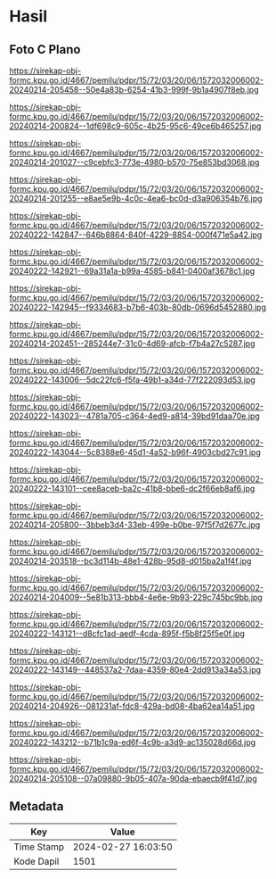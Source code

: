 # Hasil

## Foto C Plano

https://sirekap-obj-formc.kpu.go.id/4667/pemilu/pdpr/15/72/03/20/06/1572032006002-20240214-205458--50e4a83b-6254-41b3-999f-9b1a4907f8eb.jpg

https://sirekap-obj-formc.kpu.go.id/4667/pemilu/pdpr/15/72/03/20/06/1572032006002-20240214-200824--1df698c9-605c-4b25-95c6-49ce6b465257.jpg

https://sirekap-obj-formc.kpu.go.id/4667/pemilu/pdpr/15/72/03/20/06/1572032006002-20240214-201027--c9cebfc3-773e-4980-b570-75e853bd3068.jpg

https://sirekap-obj-formc.kpu.go.id/4667/pemilu/pdpr/15/72/03/20/06/1572032006002-20240214-201255--e8ae5e9b-4c0c-4ea6-bc0d-d3a906354b76.jpg

https://sirekap-obj-formc.kpu.go.id/4667/pemilu/pdpr/15/72/03/20/06/1572032006002-20240222-142847--646b8864-840f-4229-8854-000f471e5a42.jpg

https://sirekap-obj-formc.kpu.go.id/4667/pemilu/pdpr/15/72/03/20/06/1572032006002-20240222-142921--69a31a1a-b99a-4585-b841-0400af3678c1.jpg

https://sirekap-obj-formc.kpu.go.id/4667/pemilu/pdpr/15/72/03/20/06/1572032006002-20240222-142945--f9334683-b7b6-403b-80db-0696d5452880.jpg

https://sirekap-obj-formc.kpu.go.id/4667/pemilu/pdpr/15/72/03/20/06/1572032006002-20240214-202451--285244e7-31c0-4d69-afcb-f7b4a27c5287.jpg

https://sirekap-obj-formc.kpu.go.id/4667/pemilu/pdpr/15/72/03/20/06/1572032006002-20240222-143006--5dc22fc6-f5fa-49b1-a34d-77f222093d53.jpg

https://sirekap-obj-formc.kpu.go.id/4667/pemilu/pdpr/15/72/03/20/06/1572032006002-20240222-143023--4781a705-c364-4ed9-a814-39bd91daa70e.jpg

https://sirekap-obj-formc.kpu.go.id/4667/pemilu/pdpr/15/72/03/20/06/1572032006002-20240222-143044--5c8388e6-45d1-4a52-b96f-4903cbd27c91.jpg

https://sirekap-obj-formc.kpu.go.id/4667/pemilu/pdpr/15/72/03/20/06/1572032006002-20240222-143101--cee8aceb-ba2c-41b8-bbe6-dc2f66eb8af6.jpg

https://sirekap-obj-formc.kpu.go.id/4667/pemilu/pdpr/15/72/03/20/06/1572032006002-20240214-205800--3bbeb3d4-33eb-499e-b0be-97f5f7d2677c.jpg

https://sirekap-obj-formc.kpu.go.id/4667/pemilu/pdpr/15/72/03/20/06/1572032006002-20240214-203518--bc3d114b-48e1-428b-95d8-d015ba2a1f4f.jpg

https://sirekap-obj-formc.kpu.go.id/4667/pemilu/pdpr/15/72/03/20/06/1572032006002-20240214-204009--5e81b313-bbb4-4e6e-9b93-229c745bc9bb.jpg

https://sirekap-obj-formc.kpu.go.id/4667/pemilu/pdpr/15/72/03/20/06/1572032006002-20240222-143121--d8cfc1ad-aedf-4cda-895f-f5b8f25f5e0f.jpg

https://sirekap-obj-formc.kpu.go.id/4667/pemilu/pdpr/15/72/03/20/06/1572032006002-20240222-143149--448537a2-7daa-4359-80e4-2dd913a34a53.jpg

https://sirekap-obj-formc.kpu.go.id/4667/pemilu/pdpr/15/72/03/20/06/1572032006002-20240214-204926--081231af-fdc8-429a-bd08-4ba62ea14a51.jpg

https://sirekap-obj-formc.kpu.go.id/4667/pemilu/pdpr/15/72/03/20/06/1572032006002-20240222-143212--b71b1c9a-ed6f-4c9b-a3d9-ac135028d66d.jpg

https://sirekap-obj-formc.kpu.go.id/4667/pemilu/pdpr/15/72/03/20/06/1572032006002-20240214-205108--07a09880-9b05-407a-90da-ebaecb9f41d7.jpg


## Metadata

| Key        | Value               |
| ---------- | ------------------- |
| Time Stamp | 2024-02-27 16:03:50 |
| Kode Dapil | 1501                |



